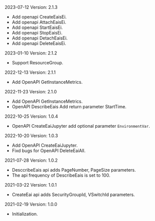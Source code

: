 2023-07-12 Version: 2.1.3
- Add openapi CreateEaisEi.
- Add openapi AttachEaisEi.
- Add openapi StartEaisEi.
- Add openapi StopEaisEi.
- Add openapi DetachEaisEi.
- Add openapi DeleteEaisEi.

2023-01-10 Version: 2.1.2
- Support ResourceGroup.

2022-12-13 Version: 2.1.1
- Add OpenAPI GetInstanceMetrics.

2022-11-23 Version: 2.1.0
- Add OpenAPI GetInstanceMetrics.
- OpenAPI DescribeEais Add return parameter StartTime.

2022-10-25 Version: 1.0.4
- OpenAPI CreateEaiJupyter add optional parameter `EnvironmentVar`.

2022-10-20 Version: 1.0.3
- Add OpenAPI CreateEaiJupyter.
- Fixd bugs for OpenAPI  DeleteEaiAll.

2021-07-28 Version: 1.0.2
- DesccribeEais api adds PageNumber, PageSize parameters.
- The api frequency of DescribeEais is set to 100.

2021-03-22 Version: 1.0.1
- CreateEai api adds SecurityGroupId, VSwitchId parameters.

2021-02-19 Version: 1.0.0
- Initialization.

